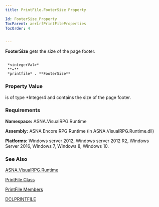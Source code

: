 ```yaml
---
title: PrintFile.FooterSize Property

Id: FooterSize_Property
TocParent: aerLrfPrintFileProperties
TocOrder: 4


---
```


**FooterSize** gets the size of the page footer. 

```

 *<integerVal>* 
 **=** 
 *printfile* . **FooterSize** 
```

### Property Value
***<integerVal>*** is of type *Integer4 and contains the size of the page footer. 

### Requirements
**Namespace:** ASNA.VisualRPG.Runtime 

**Assembly:** ASNA Encore RPG Runtime (in ASNA.VisualRPG.Runtime.dll) 

**Platforms:** Windows server 2012, Windows server 2012 R2, Windows Server 2016, Windows 7, Windows 8, Windows 10. 

### See Also
[ASNA.VisualRPG.Runtime](aerLrfRuntimeNamespace.html)

[PrintFile Class](aerLrfPrintFileClass.html)

[PrintFile Members](aerLrfPrintFileMembers.html)

[DCLPRINTFILE](DCLPRINTFILE.html) 
